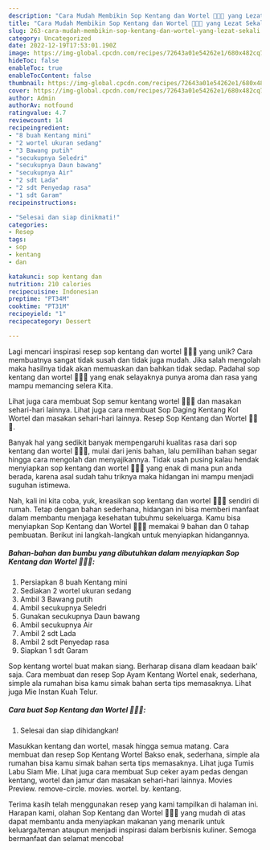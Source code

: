 ```yaml
---
description: "Cara Mudah Membikin Sop Kentang dan Wortel 🍲🥔🥕 yang Lezat Sekali"
title: "Cara Mudah Membikin Sop Kentang dan Wortel 🍲🥔🥕 yang Lezat Sekali"
slug: 263-cara-mudah-membikin-sop-kentang-dan-wortel-yang-lezat-sekali
category: Uncategorized
date: 2022-12-19T17:53:01.190Z
image: https://img-global.cpcdn.com/recipes/72643a01e54262e1/680x482cq70/sop-kentang-dan-wortel-foto-resep-utama.jpg
hideToc: false
enableToc: true
enableTocContent: false
thumbnail: https://img-global.cpcdn.com/recipes/72643a01e54262e1/680x482cq70/sop-kentang-dan-wortel-foto-resep-utama.jpg
cover: https://img-global.cpcdn.com/recipes/72643a01e54262e1/680x482cq70/sop-kentang-dan-wortel-foto-resep-utama.jpg
author: Admin
authorAv: notfound
ratingvalue: 4.7
reviewcount: 14
recipeingredient:
- "8 buah Kentang mini"
- "2 wortel ukuran sedang"
- "3 Bawang putih"
- "secukupnya Seledri"
- "secukupnya Daun bawang"
- "secukupnya Air"
- "2 sdt Lada"
- "2 sdt Penyedap rasa"
- "1 sdt Garam"
recipeinstructions:

- "Selesai dan siap dinikmati!"
categories:
- Resep
tags:
- sop
- kentang
- dan

katakunci: sop kentang dan 
nutrition: 210 calories
recipecuisine: Indonesian
preptime: "PT34M"
cooktime: "PT31M"
recipeyield: "1"
recipecategory: Dessert

---
```





Lagi mencari inspirasi resep sop kentang dan wortel 🍲🥔🥕 yang unik? Cara membuatnya sangat tidak susah dan tidak juga mudah. Jika salah mengolah maka hasilnya tidak akan memuaskan dan bahkan tidak sedap. Padahal sop kentang dan wortel 🍲🥔🥕 yang enak selayaknya punya aroma dan rasa yang mampu memancing selera Kita.





Lihat juga cara membuat Sop semur kentang wortel 🥔🥕🍲 dan masakan sehari-hari lainnya. Lihat juga cara membuat Sop Daging Kentang Kol Wortel dan masakan sehari-hari lainnya. Resep Sop Kentang dan Wortel 🍲🥔🥕.

Banyak hal yang sedikit banyak mempengaruhi kualitas rasa dari sop kentang dan wortel 🍲🥔🥕, mulai dari jenis bahan, lalu pemilihan bahan segar hingga cara mengolah dan menyajikannya. Tidak usah pusing kalau hendak menyiapkan sop kentang dan wortel 🍲🥔🥕 yang enak di mana pun anda berada, karena asal sudah tahu triknya maka hidangan ini mampu menjadi suguhan istimewa.






Nah, kali ini kita coba, yuk, kreasikan sop kentang dan wortel 🍲🥔🥕 sendiri di rumah. Tetap dengan bahan sederhana, hidangan ini bisa memberi manfaat dalam membantu menjaga kesehatan tubuhmu sekeluarga. Kamu bisa menyiapkan Sop Kentang dan Wortel 🍲🥔🥕 memakai 9 bahan dan 0 tahap pembuatan. Berikut ini langkah-langkah untuk menyiapkan hidangannya.

<!--inarticleads1-->

##### Bahan-bahan dan bumbu yang dibutuhkan dalam menyiapkan Sop Kentang dan Wortel 🍲🥔🥕:

1. Persiapkan 8 buah Kentang mini
1. Sediakan 2 wortel ukuran sedang
1. Ambil 3 Bawang putih
1. Ambil secukupnya Seledri
1. Gunakan secukupnya Daun bawang
1. Ambil secukupnya Air
1. Ambil 2 sdt Lada
1. Ambil 2 sdt Penyedap rasa
1. Siapkan 1 sdt Garam


Sop kentang wortel buat makan siang. Berharap disana dlam keadaan baik&#39; saja. Cara membuat dan resep Sop Ayam Kentang Wortel enak, sederhana, simple ala rumahan bisa kamu simak bahan serta tips memasaknya. Lihat juga Mie Instan Kuah Telur. 

<!--inarticleads2-->

##### Cara buat Sop Kentang dan Wortel 🍲🥔🥕:


1. Selesai dan siap dihidangkan!

Masukkan kentang dan wortel, masak hingga semua matang. Cara membuat dan resep Sop Kentang Wortel Bakso enak, sederhana, simple ala rumahan bisa kamu simak bahan serta tips memasaknya. Lihat juga Tumis Labu Siam Mie. Lihat juga cara membuat Sup ceker ayam pedas dengan kentang, wortel dan jamur dan masakan sehari-hari lainnya. Movies Preview. remove-circle. movies. wortel. by. kentang. 

Terima kasih telah menggunakan resep yang kami tampilkan di halaman ini. Harapan kami, olahan Sop Kentang dan Wortel 🍲🥔🥕 yang mudah di atas dapat membantu anda menyiapkan makanan yang menarik untuk keluarga/teman ataupun menjadi inspirasi dalam berbisnis kuliner. Semoga bermanfaat dan selamat mencoba!
